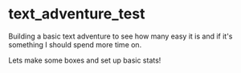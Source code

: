 # text_adventure_test
Building a basic text adventure to see how many easy it is and if it's something I should spend more time on.

Lets make some boxes and set up basic stats!